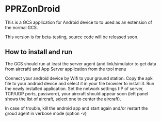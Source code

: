 PPRZonDroid
===========

This is a GCS application for Android device to to used as an extension of the normal GCS.

This version is for beta-testing, source code will be released soon.


How to install and run
----------------------

The GCS should run at least the server agent (and link/simulator to get data from aircraft) and App Server application from the tool menu

Connect your android device by Wifi to your ground station.
Copy the apk file to your android device and select it in your file browser to install it.
Run the newly installed application.
Set the network settings (IP of server, TCP/UDP ports, password), your aircraft should appear soon (left panel shows the list of aircraft, select one to center the aircraft).

In case of trouble, kill the android app and start again and/or restart the groud agent in verbose mode (option -v)

